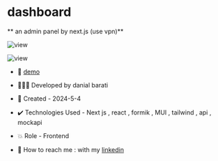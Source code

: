 # dashboard

** an admin panel by next.js (use vpn)**

![view](https://github.com/danial-barati/bershka/assets/104683176/e279a4eb-e119-4cc3-883c-84abe2f0962a)

![view](https://github.com/danial-barati/bershka/assets/104683176/dcedd1ff-140f-4a68-b8da-39e1a72f2eda)

- 🔗 [demo](https://dashboard-two-beige.vercel.app/)

- 👩🏻‍💻 Developed by danial barati

- 📆 Created - 2024-5-4

- ✔️ Technologies Used - Next js , react , formik , MUI , tailwind , api , mockapi

- 💥 Role - Frontend

- 📲 How to reach me : with my [linkedin](https://www.linkedin.com/in/danial-barati-0a9804291/)
